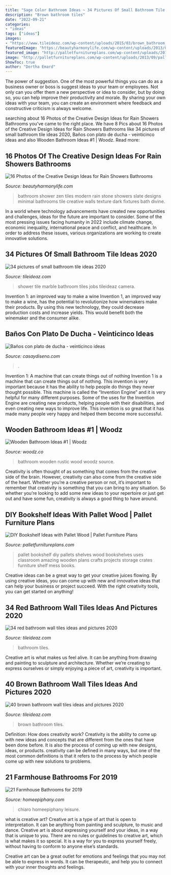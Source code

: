 ```yaml
---
title: "Sage Color Bathroom Ideas ~ 34 Pictures Of Small Bathroom Tile Ideas 2020"
description: "Brown bathroom tiles"
date: "2022-09-21"
categories:
- "ideas"
tags: ["ideas"]
images:
- "https://www.tileideaz.com/wp-content/uploads/2015/03/brown_bathroom_wall_tiles_15.jpg"
featuredImage: "https://beautyharmonylife.com/wp-content/uploads/2013/09/thumbs_351076_0_8-5120-modern-bathroom.jpg"
featured_image: "http://palletfurnitureplans.com/wp-content/uploads/2013/09/pallet-bookshelf-4.jpg"
image: "http://palletfurnitureplans.com/wp-content/uploads/2013/09/pallet-bookshelf-4.jpg"
ShowToc: true
author: "Dortha Emard"
---
```



The power of suggestion.
One of the most powerful things you can do as a business owner or boss is suggest ideas to your team or employees. Not only can you offer them a new perspective or idea to consider, but by doing so, you can help improve their productivity and morale. By sharing your own ideas with your team, you can create an environment where feedback and constructive criticism is always welcome.

	

		
searching about 16 Photos of the Creative Design Ideas for Rain Showers Bathrooms you've came to the right place. We have 8 Pics about 16 Photos of the Creative Design Ideas for Rain Showers Bathrooms like 34 pictures of small bathroom tile ideas 2020, Baños con plato de ducha - veinticinco ideas and also Wooden Bathroom Ideas #1 | Woodz. Read more:
		
    
## 16 Photos Of The Creative Design Ideas For Rain Showers Bathrooms

<img loading=lazy src="https://beautyharmonylife.com/wp-content/uploads/2013/09/thumbs_351076_0_8-5120-modern-bathroom.jpg" onerror="this.onerror=null;this.src='https://tse1.mm.bing.net/th?id=OIP.6s2HOfAKOXr0unBbPyaw5gHaLJ&amp;pid=15.1';" alt="16 Photos of the Creative Design Ideas for Rain Showers Bathrooms">

_Source: beautyharmonylife.com_

>bathroom shower zen tiles modern rain stone showers slate designs minimal bathrooms tile creative walls texture dark fixtures bath divine. 

	

In a world where technology advancements have created new opportunities and challenges, ideas for the future are important to consider. Some of the most pressing issues facing humanity in 2022 include climate change, economic inequality, international peace and conflict, and healthcare. In order to address these issues, various organizations are working to create innovative solutions.

    
## 34 Pictures Of Small Bathroom Tile Ideas 2020

<img loading=lazy src="https://www.tileideaz.com/wp-content/uploads/2015/08/2328.jpg" onerror="this.onerror=null;this.src='https://tse1.mm.bing.net/th?id=OIP.16qzl_Y2STcNV4KGe_4wYAHaJ4&amp;pid=15.1';" alt="34 pictures of small bathroom tile ideas 2020">

_Source: tileideaz.com_

>shower tile marble bathroom tiles jobs tileideaz camera. 

	

Invention 1: an improved way to make a wine
Invention 1, an improved way to make a wine, has the potential to revolutionize how winemakers make their products. By using this new technology, they could decrease production costs and increase yields. This would benefit both the winemaker and the consumer alike.

    
## Baños Con Plato De Ducha - Veinticinco Ideas

<img loading=lazy src="https://casaydiseno.com/wp-content/uploads/2015/07/ducha-piedra-baño-pequeño.jpg" onerror="this.onerror=null;this.src='https://tse4.mm.bing.net/th?id=OIP.uKK1CzQQ8Ft-vg4vbiFOyQHaJ3&amp;pid=15.1';" alt="Baños con plato de ducha - veinticinco ideas">

_Source: casaydiseno.com_

>. 

	

Invention 1: A machine that can create things out of nothing
Invention 1 is a machine that can create things out of nothing. This invention is very important because it has the ability to help people do things they never thought possible. This machine is called the “Invention Engine” and it is very helpful for many different purposes. Some of the uses for the Invention Engine are creating new products, helping people with their disabilities, and even creating new ways to improve life. This invention is so great that it has made many people very happy and helped them become more successful.

    
## Wooden Bathroom Ideas #1 | Woodz

<img loading=lazy src="https://www.woodz.co/wp-content/uploads/2017/07/Bathroom-Ideas-1-WOODZ-1.jpg" onerror="this.onerror=null;this.src='https://tse2.mm.bing.net/th?id=OIP.Sbx81poFFrEHzW-VsXaqTQHaJ3&amp;pid=15.1';" alt="Wooden Bathroom Ideas #1 | Woodz">

_Source: woodz.co_

>bathroom wooden rustic wood woodz source. 

	

Creativity is often thought of as something that comes from the creative side of the brain. However, creativity can also come from the creative side of the heart. Whether you’re a creative person or not, it’s important to remember that creativity is something that you can bring to any situation. So whether you’re looking to add some new ideas to your repertoire or just get out and have some fun, creativity is always a good thing to have around.

    
## DIY Bookshelf Ideas With Pallet Wood | Pallet Furniture Plans

<img loading=lazy src="http://palletfurnitureplans.com/wp-content/uploads/2013/09/pallet-bookshelf-4.jpg" onerror="this.onerror=null;this.src='https://tse3.mm.bing.net/th?id=OIP.G9brGzUQ9FtzQf_DmUiO5gHaJ6&amp;pid=15.1';" alt="DIY Bookshelf Ideas with Pallet Wood | Pallet Furniture Plans">

_Source: palletfurnitureplans.com_

>pallet bookshelf diy pallets shelves wood bookshelves uses classroom amazing wooden plans crafts projects storage crates furniture shelf mess books. 

	

Creative ideas can be a great way to get your creative juices flowing. By using creative ideas, you can come up with new and innovative ideas that can help your business or project succeed. With the right creativity tools, you can get started on anything!

    
## 34 Red Bathroom Wall Tiles Ideas And Pictures 2020

<img loading=lazy src="https://www.tileideaz.com/wp-content/uploads/2015/01/red_bathroom_wall_tiles_14.jpg" onerror="this.onerror=null;this.src='https://tse1.mm.bing.net/th?id=OIP.pc0Qhry1UwSs9p6zhp0TFgHaLE&amp;pid=15.1';" alt="34 red bathroom wall tiles ideas and pictures 2020">

_Source: tileideaz.com_

>bathroom tiles. 

	

Creative art is what makes us feel alive. It can be anything from drawing and painting to sculpture and architecture. Whether we’re creating to express ourselves or simply enjoying a piece of art, creativity is important.

    
## 40 Brown Bathroom Wall Tiles Ideas And Pictures 2020

<img loading=lazy src="https://www.tileideaz.com/wp-content/uploads/2015/03/brown_bathroom_wall_tiles_15.jpg" onerror="this.onerror=null;this.src='https://tse2.mm.bing.net/th?id=OIP.kQWQg3rs2tjhdDEHMe-f6AHaLU&amp;pid=15.1';" alt="40 brown bathroom wall tiles ideas and pictures 2020">

_Source: tileideaz.com_

>brown bathroom tiles. 

	

Definition: How does creativity work?
Creativity is the ability to come up with new ideas and concepts that are different from the ones that have been done before. It is also the process of coming up with new designs, ideas, or products. creativity can be defined in many ways, but one of the most common definitions is that it refers to the process by which people come up with new solutions to problems.

    
## 21 Farmhouse Bathrooms For 2019

<img loading=lazy src="https://homeepiphany.com/wp-content/uploads/2019/06/farmhouse-bathroom_21.jpg" onerror="this.onerror=null;this.src='https://tse3.mm.bing.net/th?id=OIP.T_7ss-IIba-FOUGYg3rLOAHaIB&amp;pid=15.1';" alt="21 Farmhouse Bathrooms for 2019">

_Source: homeepiphany.com_

>chiaro homeepiphany leisure. 

	

what is creative art?
Creative art is a type of art that is open to interpretation. It can be anything from painting and sculpture, to music and dance. Creative art is about expressing yourself and your ideas, in a way that is unique to you.
There are no rules or guidelines to creative art, which is what makes it so special. It is a way for you to express yourself freely, without having to conform to anyone else’s standards.

Creative art can be a great outlet for emotions and feelings that you may not be able to express in words. It can be therapeutic, and help you to connect with your inner thoughts and feelings.

